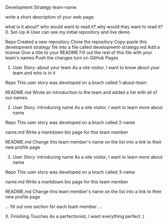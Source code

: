 Development Strategy
team-name

write a short description of your web page:

what is it about?
who would want to read it?
why would they want to read it?
0. Set-Up
A User can see my initial repository and live demo

Repo
Created a new repository
Clone the repository
Copy-paste this development strategy file into a file called development-strategy.md
Add a license
Give a title to your README
Fill out the rest of this file with your team's names
Push the changes
turn on GitHub Pages
1. User Story: about your team
As a site visitor, I want to know about your team and who is in it

Repo
This user story was developed on a brach called 1-about-team

README.md
Wrote an introduction to the team and added a list with all of our names.

2. User Story: introducing name
As a site visitor, I want to learn more about name

Repo
This user story was developed on a brach called 2-name

name.md
Write a markdown bio page for this team member

README.md
Change this team member's name on the list into a link to their new profile page

3. User Story: introducing name
As a site visitor, I want to learn more about name

Repo
This user story was developed on a brach called 3-name

name.md
Write a markdown bio page for this team member

README.md
Change this team member's name on the list into a link to their new profile page

... fill out one section for each team member ...

X. Finishing Touches
As a perfectionist, I want everything perfect :)
